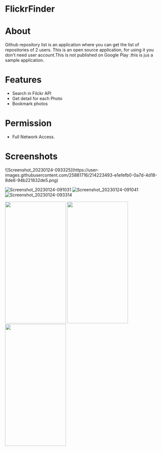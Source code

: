 # FlickrFinder

# About

Github repository list is an application where you can get the list of repositories of 2 users.
This is an open source application, for using it you don't need user account.This is not published on Google Play .this is jus a sample application.
# Features
- Search in Filckr API
- Get detail for each Photo 
- Bookmark photos

 # Permission
- Full Network Access.


# Screenshots
<p align="left">
![Screenshot_20230124-093325](https://user-images.githubusercontent.com/25881716/214223493-e1efefb0-0a7d-4d18-8de6-94b221832de5.png)

![Screenshot_20230124-091031](https://user-images.githubusercontent.com/25881716/214223483-ea7a8295-8089-4212-a2e3-92518127fa37.png)
![Screenshot_20230124-091041](https://user-images.githubusercontent.com/25881716/214223501-15f34bc2-bc24-4155-ae8b-463175786d54.png)
![Screenshot_20230124-093314](https://user-images.githubusercontent.com/25881716/214223519-f5f2c829-0274-4248-b7d3-05b5318002e3.png)


<image  src="https://user-images.githubusercontent.com/25881716/202856340-68eea317-4de1-4691-931d-0a2041bfd450.png"  height="400" width="200" >
<image src="https://user-images.githubusercontent.com/25881716/202856434-e396c6b3-901e-42e5-b893-3dbbfd4ae355.png" height="400" width="200" >
<image src="https://user-images.githubusercontent.com/25881716/202856437-34eddb9d-4e73-44c3-a348-9717727a1dcb.png" height="400" width="200" >
 </p>
